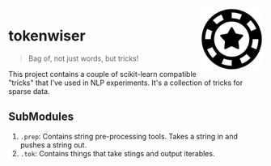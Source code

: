<img src="token.png" width=125 height=125 align="right">

# tokenwiser

> Bag of, not just words, but tricks!

This project contains a couple of scikit-learn compatible "tricks" that I've used in
NLP experiments. It's a collection of tricks for sparse data.

## SubModules

1. `.prep`: Contains string pre-processing tools. Takes a string in and pushes a string out.  
2. `.tok`: Contains things that take stings and output iterables. 
